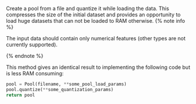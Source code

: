 
Create a pool from a file and quantize it while loading the data. This compresses the size of the initial dataset and provides an opportunity to load huge datasets that can not be loaded to RAM otherwise.
{% note info %}

The input data should contain only numerical features (other types are not currently supported).

{% endnote %}

This method gives an identical result to implementing the following code but is less RAM consuming:
```python
pool = Pool(filename, **some_pool_load_params)
pool.quantize(**some_quantization_params)
return pool
```
